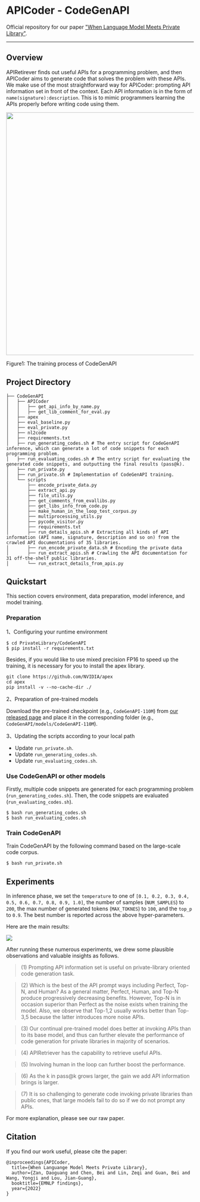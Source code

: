 # APICoder - CodeGenAPI

Official repository for our paper ["When Language Model Meets Private Library"]().

---

## Overview

APIRetirever finds out useful APIs for a programming problem, and then APICoder aims to generate code that solves the problem with these APIs. We make use of the most straightforward way for APICoder: prompting API information set in front of the context. Each API information is in the form of `name(signature):description`. This is to mimic programmers learning the APIs properly before writing code using them.

<img src=https://s3.bmp.ovh/imgs/2022/09/27/3691aaf9d0421991.png width=650 />

Figure1: The training process of CodeGenAPI

## Project Directory
```shell
├── CodeGenAPI
│   ├── APICoder
│   │   ├── get_api_info_by_name.py
│   │   ├── get_lib_comment_for_eval.py
│   ├── apex
│   ├── eval_baseline.py
│   ├── eval_private.py
│   ├── nl2code
│   ├── requirements.txt
│   ├── run_generating_codes.sh # The entry script for CodeGenAPI inference, which can generate a lot of code snippets for each programming problem.
│   ├── run_evaluating_codes.sh # The entry script for evaluating the generated code snippets, and outputting the final results (pass@k).
│   ├── run_private.py
│   ├── run_private.sh # Implementation of CodeGenAPI training.
│   └── scripts
│       ├── encode_private_data.py
│       ├── extract_api.py
│       ├── file_utils.py
│       ├── get_comments_from_evallibs.py
│       ├── get_libs_info_from_code.py
│       ├── make_human_in_the_loop_test_corpus.py
│       ├── multiprocessing_utils.py
│       ├── pycode_visitor.py
│       ├── requirements.txt
│       ├── run_details_apis.sh # Extracting all kinds of API information (API name, signature, description and so on) from the crawled API documentations of 35 libraries.
│       ├── run_encode_private_data.sh # Encoding the private data
│       ├── run_extract_apis.sh # Crawling the API documentation for 31 off-the-shelf public libraries.
│       └── run_extract_details_from_apis.py
```

## Quickstart

This section covers environment, data preparation, model inference, and model training.

### Preparation

1、Configuring your runtime environment

```
$ cd PrivateLibrary/CodeGenAPI
$ pip install -r requirements.txt
```
Besides, if you would like to use mixed precision FP16 to speed up the training, it is necessary for you to install the apex library.
```
git clone https://github.com/NVIDIA/apex
cd apex
pip install -v --no-cache-dir ./
```

2、Preparation of pre-trained models

Download the pre-trained checkpoint (e.g., `CodeGenAPI-110M`) from [our released page](https://github.com/microsoft/PyCodeGPT/releases/download/Private-Library/CodeGenAPI-350M-mono.zip) and place it in the corresponding folder (e.g., `CodeGenAPI/models/CodeGenAPI-110M`).

3、Updating the scripts according to your local path

- Update `run_private.sh`.
- Update `run_generating_codes.sh`.
- Update `run_evaluating_codes.sh`.

### Use CodeGenAPI or other models

Firstly, multiple code snippets are generated for each programming problem (`run_generating_codes.sh`). Then, the code snippets are evaluated (`run_evaluating_codes.sh`).

```
$ bash run_generating_codes.sh
$ bash run_evaluating_codes.sh
```

### Train CodeGenAPI

Train CodeGenAPI by the following command based on the large-scale code corpus.

```
$ bash run_private.sh
```

## Experiments

In inference phase, we set the `temperature` to one of `[0.1, 0.2, 0.3, 0.4, 0.5, 0.6, 0.7, 0.8, 0.9, 1.0]`, the number of samples (`NUM_SAMPLES`) to `200`, the max number of generated tokens (`MAX_TOKNES`) to `100`, and the `top_p` to `0.9`. The best number is reported across the above hyper-parameters.

Here are the main results:

![](https://s3.bmp.ovh/imgs/2022/09/27/1f28c06f5cc05bcc.png)

After running these numerous experiments, we drew some plausible observations and valuable insights as follows.

> (1) Prompting API information set is useful on private-library oriented code generation task.

> (2) Which is the best of the API prompt ways including Perfect, Top-N, and Human? As a general matter, Perfect, Human, and Top-N produce progressively decreasing benefits. However, Top-N is in occasion superior than Perfect as the noise exists when training the model. Also, we observe that Top-1,2 usually works better than Top-3,5 because the latter introduces more noise APIs. 

> (3) Our continual pre-trained model does better at invoking APIs than to its base model, and thus can further elevate the performance of code generation for private libraries in majority of scenarios.

> (4) APIRetriever has the capability to retrieve useful APIs.

> (5) Involving human in the loop can further boost the performance.

> (6) As the k in pass@k grows larger, the gain we add API information brings is larger.

> (7) It is so challenging to generate code invoking private libraries than public ones, that large models fail to do so if we do not prompt any APIs.

For more explanation, please see our raw paper.

## Citation
If you find our work useful, please cite the paper:
```
@inproceedings{APICoder,
  title={When Languange Model Meets Private Library},
  author={Zan, Daoguang and Chen, Bei and Lin, Zeqi and Guan, Bei and Wang, Yongji and Lou, Jian-Guang},
  booktitle={EMNLP findings},
  year={2022}
}
```
